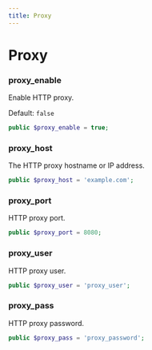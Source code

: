 ```yaml
---
title: Proxy
---
```


Proxy
=====

### proxy_enable

Enable HTTP proxy.

Default: `false`

```php
public $proxy_enable = true;
```

### proxy_host

The HTTP proxy hostname or IP address.

```php
public $proxy_host = 'example.com';
```

### proxy_port

HTTP proxy port.

```php
public $proxy_port = 8080;
```

### proxy_user

HTTP proxy user.

```php
public $proxy_user = 'proxy_user';
```

### proxy_pass

HTTP proxy password.

```php
public $proxy_pass = 'proxy_password';
```
